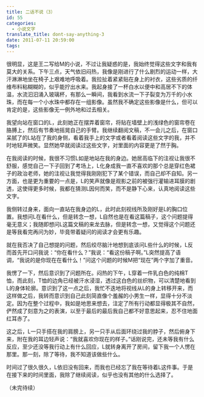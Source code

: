 ```yaml
---
title: 二话不说（3）
id: 55
categories:
  - 小说文字
translate_title: dont-say-anything-3
date: 2011-07-11 20:59:00
tags:
---
```


很明显，这是王二写给M的小说，不过让我疑惑的是，我始终觉得这些文字和我有莫大的关系。下午三点，天气依旧闷热，我像是刚进行了什么剧烈的运动一样，大汗淋淋地坐在椅子上艰难地呼吸着。我拉扯着紧紧贴在身上的衬衣，这些劣质的纤维布料粘糊糊的，似乎能拧出水来。我起身接了一杯白水以便中和高居不下的体温，水流汩汩涌入玻璃杯，有那么一瞬间，我看到水流一下子裂变为万千的小水珠，而在每一个小水珠中都存在一组影像。虽然我不确定这些影像是什么，但可以肯定的是，这些影像无一例外地和过去相关。

我望向站在窗口的L，此刻她正在摆弄着窗帘，将贴在墙壁上的浅绿色的窗帘卷在胳膊上，然后有节奏地摇晃自己的手臂。我继续翻阅文稿，不一会儿之后，在窗口呆腻了的L站在了我的身侧，看着我手上的文字或者看着阅读这些文字的我，并不时地轻声微笑。显然她早就阅读过这些文字，对里面的内容更是了然于胸。

在我阅读的时候，我很不习惯L如是地站在我的身边。她居高临下的注视让我很不舒服，感觉自己一下子回到了考场上，L化身成我一直不喜欢的那个总是穿红色裙子的政治老师，她的注视让我觉得我刚刚犯下了某个错误，而自己却不自知。另一方面，也是更为重要的一点是，L的笑声就像是观影之前的被强行灌输进耳膜的剧透，这使得更多时候，我都在猜测L因何而笑，而不是静下心来，认真地阅读这些文字。

我侧转过身来，面向一直站在我身边的L，此时此刻视线所及刚好是L的胸口位置。我想问L在看什么，但是转念一想，L自然也是在看这篇稿子，这个问题提得毫无意义；我随即想问L这篇文稿的来龙去脉，但是转念一想，又觉得这个问题还是等我看完再问为妙，毕竟带着疑问的阅读才会更有乐趣。

就在我否决了自己想提的问题，然后绞尽脑汁地想到底该问L些什么的时候，L反而首先开口问我说：“你在看什么？”我说：“看这份稿子啊。”L突然提高了语调，“我说的是你现在在看什么！”问这个问题的时候M把“现在”两个字加了重音。

我愣了一下，然后意识到了问题所在。闷热的下午，L穿着一件乳白色的纯棉T恤，而此刻，T恤的边角已经被汗水浸湿，透过这白色的丝织物，可以清楚地看到L的身体轮廓。意识到了这一点之后，我忙不迭地将视线从L的身上转移开来，而这样做之后，我转而意识到自己此刻简直像个羞赧的小男生一样，显得十分不淡定。因为在整个过程中，我如是地思来想去，注定了所有行动都显得极其不自然，俨然成了刻意为之的表演，以至于最后的最后我自己都不好意思起来，忍不住地面红耳赤了。

这之后，L一只手搭在我的肩膀上，另一只手从后面环绕过我的脖子，然后俯身下来，附在我的耳边轻声说：“我就喜欢你现在的样子。”话刚说完，还未等我有什么反应，至少还没等我行动上有什么回应，L就转身离开了房间，留下我一个人愣在那里。那一刻，除了等待，我不知道该做些什么。

时间过了很久很久，L依旧没有回来，而我也已经忘了我在等待着L这件事。于是在接下来的时间里面，我除了继续阅读，似乎也没有其他的什么选择了。

（未完待续）